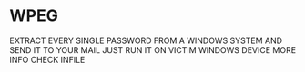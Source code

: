 # WPEG
EXTRACT EVERY SINGLE PASSWORD FROM A WINDOWS SYSTEM AND SEND IT TO YOUR MAIL JUST RUN IT ON VICTIM  WINDOWS DEVICE MORE INFO CHECK INFILE
